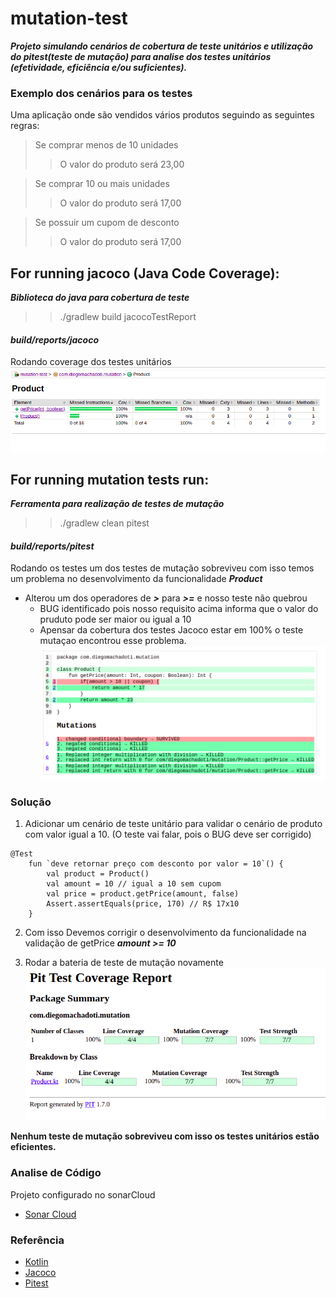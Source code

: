 # mutation-test
***Projeto simulando cenários de cobertura de teste unitários e utilização do pitest(teste de mutação) para analise dos testes unitários (efetividade, eficiência e/ou suficientes).*** 

### Exemplo dos cenários para os testes
Uma aplicação onde são vendidos vários produtos seguindo as seguintes regras: 
> Se comprar menos de 10 unidades
> > O valor do produto será 23,00

> Se comprar 10 ou mais unidades
> > O valor do produto será 17,00
 
> Se possuir um cupom de desconto
> > O valor do produto será 17,00

## For running jacoco (Java Code Coverage):
***Biblioteca do java para cobertura de teste***
>> ./gradlew build jacocoTestReport
#### ***build/reports/jacoco***

Rodando coverage dos testes unitários
![img_2.png](img_2.png)

## For running mutation tests run:
***Ferramenta para realização de testes de mutação***
>> ./gradlew clean pitest
#### ***build/reports/pitest***

Rodando os testes um dos testes de mutação sobreviveu com isso temos um problema no desenvolvimento da funcionalidade ***Product***
- Alterou um dos operadores de ***>*** para ***>=*** e nosso teste não quebrou
  - BUG identificado pois nosso requisito acima informa que o valor do pruduto pode ser maior ou igual a 10
  - Apensar da cobertura dos testes Jacoco estar em 100% o teste  mutaçao encontrou esse problema.
  ![img.png](img.png)

### Solução
1. Adicionar um cenário de teste unitário para validar o cenário de produto com valor igual a 10. (O teste vai falar, pois o BUG deve ser corrigido)
```
@Test
    fun `deve retornar preço com desconto por valor = 10`() {
        val product = Product()
        val amount = 10 // igual a 10 sem cupom
        val price = product.getPrice(amount, false)
        Assert.assertEquals(price, 170) // R$ 17x10
    }
```
2. Com isso Devemos corrigir o desenvolvimento da funcionalidade na validação de getPrice ***amount >= 10***

3. Rodar a bateria de teste de mutação novamente
![img_1.png](img_1.png)

**Nenhum teste de mutação sobreviveu com isso os testes unitários estão eficientes.**

### Analise de Código
Projeto configurado no sonarCloud 
* [Sonar Cloud](https://sonarcloud.io/project/overview?id=diegomachadoti_mutation-test)

### Referência
* [Kotlin](https://kotlinlang.org/)
* [Jacoco](https://www.eclemma.org/jacoco/)
* [Pitest](https://gradle-pitest-plugin.solidsoft.info/)
